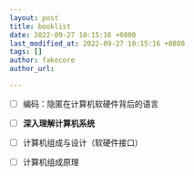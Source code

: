 ```yaml
---
layout: post
title: booklist
date: 2022-09-27 10:15:16 +0800
last_modified_at: 2022-09-27 10:15:16 +0800
tags: []
author: fakecore
author_url:

---
```


- [ ] 编码：隐匿在计算机软硬件背后的语言
- [ ] **深入理解计算机系统**
- [ ] 计算机组成与设计（软硬件接口）
- [ ] 计算机组成原理



